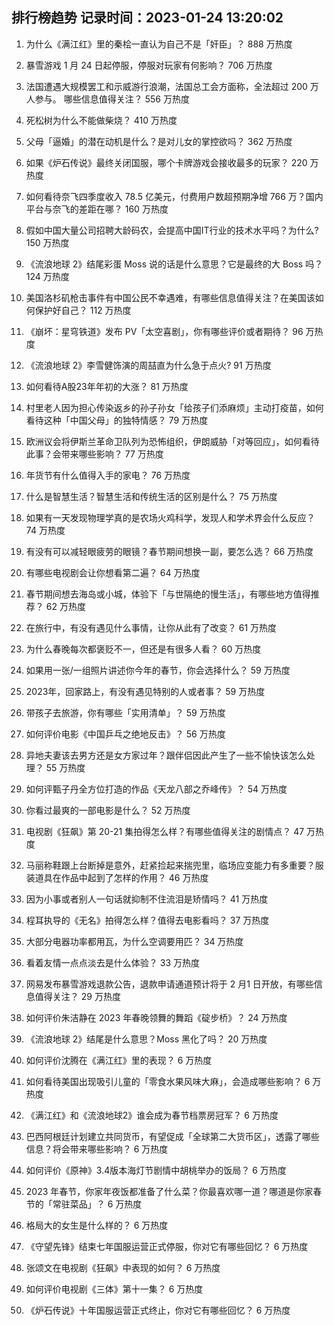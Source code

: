 
## 排行榜趋势 记录时间：2023-01-24 13:20:02
  
  1. 为什么《满江红》里的秦桧一直认为自己不是「奸臣」？ 888 万热度
    
  2. 暴雪游戏 1 月 24 日起停服，停服对玩家有何影响？ 706 万热度
    
  3. 法国遭遇大规模罢工和示威游行浪潮，法国总工会方面称，全法超过 200 万人参与。 哪些信息值得关注？ 556 万热度
    
  4. 死松树为什么不能做柴烧？ 410 万热度
    
  5. 父母「逼婚」的潜在动机是什么？是对儿女的掌控欲吗？ 362 万热度
    
  6. 如果《炉石传说》最终关闭国服，哪个卡牌游戏会接收最多的玩家？ 220 万热度
    
  7. 如何看待奈飞四季度收入 78.5 亿美元，付费用户数超预期净增 766 万？国内平台与奈飞的差距在哪？ 160 万热度
    
  8. 假如中国大量公司招聘大龄码农，会提高中国IT行业的技术水平吗？为什么? 150 万热度
    
  9. 《流浪地球 2》结尾彩蛋 Moss 说的话是什么意思？它是最终的大 Boss 吗？ 124 万热度
    
  10. 美国洛杉矶枪击事件有中国公民不幸遇难，有哪些信息值得关注？在美国该如何保护好自己？ 112 万热度
    
  11. 《崩坏：星穹铁道》发布 PV「太空喜剧」，你有哪些评价或者期待？ 96 万热度
    
  12. 《流浪地球 2》李雪健饰演的周喆直为什么急于点火? 91 万热度
    
  13. 如何看待A股23年年初的大涨？ 81 万热度
    
  14. 村里老人因为担心传染返乡的孙子孙女「给孩子们添麻烦」主动打疫苗，如何看待这种「中国父母」的独特情感？ 79 万热度
    
  15. 欧洲议会将伊斯兰革命卫队列为恐怖组织，伊朗威胁「对等回应」，如何看待此事？会带来哪些影响？ 77 万热度
    
  16. 年货节有什么值得入手的家电？ 76 万热度
    
  17. 什么是智慧生活？智慧生活和传统生活的区别是什么？ 75 万热度
    
  18. 如果有一天发现物理学真的是农场火鸡科学，发现人和学术界会什么反应？ 74 万热度
    
  19. 有没有可以减轻眼疲劳的眼镜？春节期间想换一副，要怎么选？ 66 万热度
    
  20. 有哪些电视剧会让你想看第二遍？ 64 万热度
    
  21. 春节期间想去海岛或小城，体验下「与世隔绝的慢生活」，有哪些地方值得推荐？ 62 万热度
    
  22. 在旅行中，有没有遇见什么事情，让你从此有了改变？ 61 万热度
    
  23. 为什么春晚每次都褒贬不一，但还是有很多人看？ 60 万热度
    
  24. 如果用一张/一组照片讲述你今年的春节，你会选择什么？ 59 万热度
    
  25. 2023年，回家路上，有没有遇见特别的人或者事？ 59 万热度
    
  26. 带孩子去旅游，你有哪些「实用清单」？ 59 万热度
    
  27. 如何评价电影《中国乒乓之绝地反击》？ 56 万热度
    
  28. 异地夫妻该去男方还是女方家过年？跟伴侣因此产生了一些不愉快该怎么处理？ 55 万热度
    
  29. 如何评甄子丹全方位打造的作品《天龙八部之乔峰传》？ 54 万热度
    
  30. 你看过最爽的一部电影是什么？ 52 万热度
    
  31. 电视剧《狂飙》第 20-21 集拍得怎么样？有哪些值得关注的剧情点？ 47 万热度
    
  32. 马丽称鞋跟上台断掉是意外，赶紧捡起来揣兜里，临场应变能力有多重要？服装道具在作品中起到了怎样的作用？ 46 万热度
    
  33. 因为小事或者别人一句话就抑制不住流泪是矫情吗？ 41 万热度
    
  34. 程耳执导的《无名》拍得怎么样？值得去电影看吗？ 37 万热度
    
  35. 大部分电器功率都用瓦，为什么空调要用匹？ 34 万热度
    
  36. 看着友情一点点淡去是什么体验？ 33 万热度
    
  37. 网易发布暴雪游戏退款公告，退款申请通道预计将于 2 月1 日开放，有哪些信息值得关注？ 29 万热度
    
  38. 如何评价朱洁静在 2023 年春晚领舞的舞蹈《碇步桥》？ 24 万热度
    
  39. 《流浪地球 2》结尾是什么意思？Moss 黑化了吗？ 20 万热度
    
  40. 如何评价沈腾在《满江红》里的表现？ 6 万热度
    
  41. 如何看待美国出现吸引儿童的「零食水果风味大麻」，会造成哪些影响？ 6 万热度
    
  42. 《满江红》和《流浪地球2》谁会成为春节档票房冠军？ 6 万热度
    
  43. 巴西阿根廷计划建立共同货币，有望促成「全球第二大货币区」，透露了哪些信息？将会带来哪些影响？ 6 万热度
    
  44. 如何评价《原神》3.4版本海灯节剧情中胡桃举办的饭局？ 6 万热度
    
  45. 2023 年春节，你家年夜饭都准备了什么菜？你最喜欢哪一道？哪道是你家春节的「常驻菜品」？ 6 万热度
    
  46. 格局大的女生是什么样的？ 6 万热度
    
  47. 《守望先锋》结束七年国服运营正式停服，你对它有哪些回忆？ 6 万热度
    
  48. 张颂文在电视剧《狂飙》中表现的如何？ 6 万热度
    
  49. 如何评价电视剧《三体》第十一集？ 6 万热度
    
  50. 《炉石传说》十年国服运营正式终止，你对它有哪些回忆？ 6 万热度
    
